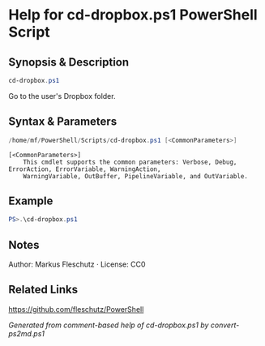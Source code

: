 # Help for cd-dropbox.ps1 PowerShell Script

## Synopsis & Description
```powershell
cd-dropbox.ps1
```

Go to the user's Dropbox folder.

## Syntax & Parameters
```powershell
/home/mf/PowerShell/Scripts/cd-dropbox.ps1 [<CommonParameters>]
```

```
[<CommonParameters>]
    This cmdlet supports the common parameters: Verbose, Debug, ErrorAction, ErrorVariable, WarningAction, 
    WarningVariable, OutBuffer, PipelineVariable, and OutVariable.
```

## Example
```powershell
PS>.\cd-dropbox.ps1
```


## Notes
Author: Markus Fleschutz · License: CC0

## Related Links
https://github.com/fleschutz/PowerShell

*Generated from comment-based help of cd-dropbox.ps1 by convert-ps2md.ps1*
